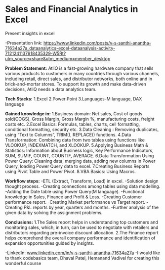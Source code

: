 # Sales and Financial Analytics in Excel
Present insights in excel

-Presentation link: https://www.linkedin.com/posts/v-s-santhi-anantha-71634a27a_dataanalytics-excel-dataanalysis-activity-7121241137918435329-W5Rt?utm_source=share&utm_medium=member_desktop

**Problem Statement:**
AtliQ is a fast-growing hardware company that sells various products to customers in many countries through various channels, including retail, direct sales, and distributor networks, both online and in brick-and-mortar stores. To support its growth and make data-driven decisions, AtliQ needs a data analytics team.

**Tech Stacks:**
1.Excel
2.Power Point
3.Languages-M language, DAX language

**Gained knowledge in:**
1.Business domain: Net sales, Cost of goods sold(COGS), Gross Margin, Gross Margin %, manufacturing costs, freight costs etc.
2.Excel Basics: Formulas, tables, charts, cell formatting, conditional formatting, security etc.
3.Data Cleaning : Removing duplicates, using “Text to Columns”, TRIM(), REPLACE() functions.
4.Data Transformation: Combining data from two tables using functions like VLOOKUP, INDEXMATCH, and XLOOKUP.
5.Applying Business Math & Statistics: Information about Business logic, Key Performance Indicators, SUM, SUMIF, COUNT, COUNTIF, AVERAGE.
6.Data Transformation Using Power Query: Cleaning data, merging data, adding new columns in Power Query, loading Power Query data to excel.
7.Creating Business Reports using Pivot Table and Power Pivot.
8.VBA Basics: Using Macros.

**Workflow steps:**
-ETL (Extract, Transform, Load) in excel.
-Solution design thought process.
-Creating connections among tables using data modelling.
-Adding the Date table using Power Query(M language).
-Functional knowledge in Sales, Finance and Profit & Loss.
-Creating Customer performance report.
-Creating Market performance vs Target report.
-Creating P&L reports by year, quarters and months.
-Further analysis of the given data by solving the assignment problems.

**Conclusions:**
1.The Sales report helps in understanding top customers and monitoring sales, which, in turn, can be used to negotiate with retailers and distributors regarding pre-invoice discount allocation.
2.The Finance report helps comprehend the overall company performance and identification of expansion opportunities guided by insights.

-LinkedIn: www.linkedin.com/in/v-s-santhi-anantha-71634a27a 
-I would like to thank codebasics team, Dhaval Patel, Hemanand Vadivel for creating this wonderful course
 
